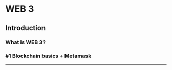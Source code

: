 # WEB 3

## Introduction

### What is WEB 3?

### #1 Blockchain basics + Metamask
------------------------------------
